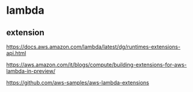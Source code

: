 # lambda
## extension
https://docs.aws.amazon.com/lambda/latest/dg/runtimes-extensions-api.html

https://aws.amazon.com/it/blogs/compute/building-extensions-for-aws-lambda-in-preview/

https://github.com/aws-samples/aws-lambda-extensions

